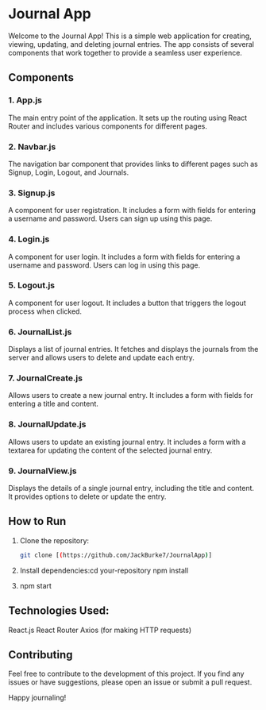 # Journal App

Welcome to the Journal App! This is a simple web application for creating, viewing, updating, and deleting journal entries. The app consists of several components that work together to provide a seamless user experience.

## Components

### 1. App.js

The main entry point of the application. It sets up the routing using React Router and includes various components for different pages.

### 2. Navbar.js

The navigation bar component that provides links to different pages such as Signup, Login, Logout, and Journals.

### 3. Signup.js

A component for user registration. It includes a form with fields for entering a username and password. Users can sign up using this page.

### 4. Login.js

A component for user login. It includes a form with fields for entering a username and password. Users can log in using this page.

### 5. Logout.js

A component for user logout. It includes a button that triggers the logout process when clicked.

### 6. JournalList.js

Displays a list of journal entries. It fetches and displays the journals from the server and allows users to delete and update each entry.

### 7. JournalCreate.js

Allows users to create a new journal entry. It includes a form with fields for entering a title and content.

### 8. JournalUpdate.js

Allows users to update an existing journal entry. It includes a form with a textarea for updating the content of the selected journal entry.

### 9. JournalView.js

Displays the details of a single journal entry, including the title and content. It provides options to delete or update the entry.

## How to Run

1. Clone the repository:

   ```bash
   git clone [(https://github.com/JackBurke7/JournalApp)]

2. Install dependencies:cd your-repository
npm install

3. npm start

## Technologies Used: 
React.js
React Router
Axios (for making HTTP requests)

## Contributing
Feel free to contribute to the development of this project. If you find any issues or have suggestions, please open an issue or submit a pull request.

Happy journaling!

